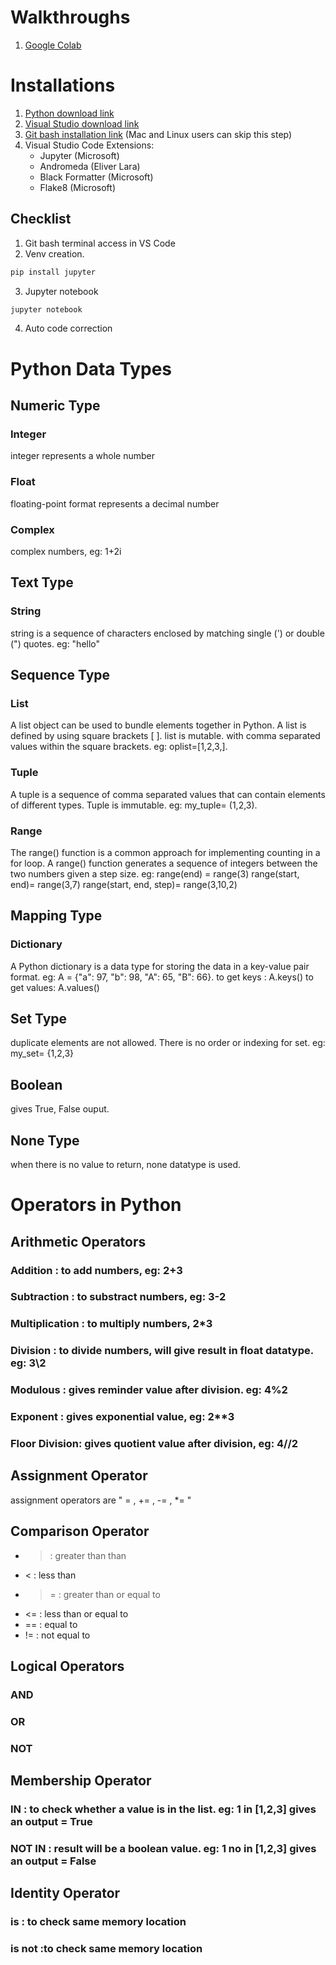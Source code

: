 # Walkthroughs
1. [Google Colab](https://colab.research.google.com/)

# Installations

1. [Python download link](https://www.python.org/downloads/)
2. [Visual Studio download link](https://code.visualstudio.com/download)
3. [Git bash installation link](https://git-scm.com/downloads) (Mac and Linux users can skip this step)
4. Visual Studio Code Extensions:
    - Jupyter (Microsoft)
    - Andromeda (Eliver Lara)
    - Black Formatter (Microsoft)
    - Flake8 (Microsoft)

## Checklist
1. Git bash terminal access in VS Code
2. Venv creation. 
```bash 
pip install jupyter
```
3. Jupyter notebook
```bash
jupyter notebook
```
4. Auto code correction

# Python Data Types
## Numeric Type
### Integer
integer represents a whole number
### Float
floating-point format represents a decimal number
### Complex
complex numbers, eg: 1+2i
## Text Type
### String
string is a sequence of characters enclosed by matching single (') or double (") quotes.
eg: "hello"

## Sequence Type

### List
A list object can be used to bundle elements together in Python. A list is defined by using square brackets [ ]. list is mutable.
 with comma separated values within the square brackets. eg: oplist=[1,2,3,].
 
### Tuple
 A tuple is a sequence of comma separated values that can contain elements of different types. Tuple is immutable. eg: my_tuple= (1,2,3).
 
### Range
 The range() function is a common approach for implementing counting in a for loop. 
 A range() function generates a sequence of integers between the two numbers given a step size.
 eg:  range(end) = range(3)
 range(start, end)= range(3,7)
 range(start, end, step)= range(3,10,2)

## Mapping Type
### Dictionary
A Python dictionary is a data type for storing the data in a key-value pair format.
eg: A = {"a": 97, "b": 98, "A": 65, "B": 66}.
to get keys : A.keys()
to get values: A.values() 
## Set Type
duplicate elements are not allowed. There is no order or indexing for set.
eg: my_set= {1,2,3}

## Boolean
gives True, False ouput.

## None Type
when there is no value to return, none datatype is used.

# Operators in Python

## Arithmetic Operators

### Addition : to add numbers, eg: 2+3

### Subtraction : to substract numbers, eg: 3-2

### Multiplication : to multiply numbers, 2*3

### Division : to divide numbers, will give result in float datatype. eg: 3\2

### Modulous : gives reminder value after division. eg: 4%2

### Exponent : gives exponential value, eg: 2**3

### Floor Division: gives quotient value after division, eg: 4//2

## Assignment Operator
assignment operators are " = , += , -= , *= "

## Comparison Operator
- > : greater than than
- < : less than
- >= : greater than or equal to
- <= : less than or equal to
- == : equal to
- != : not equal to

## Logical Operators

### AND

### OR

### NOT


## Membership Operator
### IN : to check whether a value is in the list. eg: 1 in [1,2,3] gives an output = True

### NOT IN : result will be a boolean value. eg: 1 no in [1,2,3] gives an output = False

## Identity Operator

### is : to check same memory location
### is not :to check same memory location

